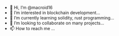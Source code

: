 - 👋 Hi, I’m @macroid16
- 👀 I’m interested in blockchain development...
- 🌱 I’m currently learning solidity, rust programming...
- 💞️ I’m looking to collaborate on many projects...
- 📫 How to reach me ...

<!---
macroid16/macroid16 is a ✨ special ✨ repository because its `README.md` (this file) appears on your GitHub profile.
You can click the Preview link to take a look at your changes.
--->
